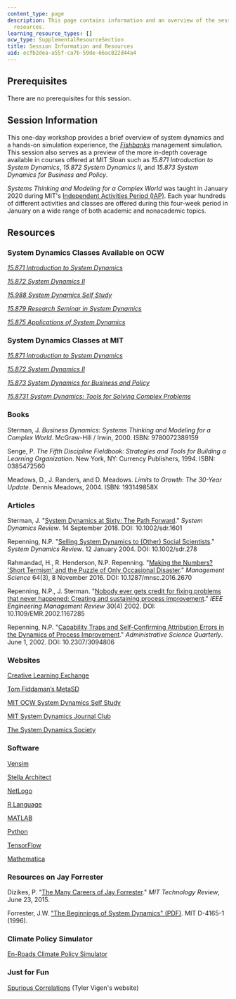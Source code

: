 ```yaml
---
content_type: page
description: This page contains information and an overview of the session and additional
  resources.
learning_resource_types: []
ocw_type: SupplementalResourceSection
title: Session Information and Resources
uid: ecfb2dea-a55f-ca7b-59de-66ac822d44a4
---
```


Prerequisites
-------------

There are no prerequisites for this session.

Session Information
-------------------

This one-day workshop provides a brief overview of system dynamics and a hands-on simulation experience, the [_Fishbanks_](https://mitsloan.mit.edu/teaching-resources-library/fishbanks-a-renewable-resource-management-simulation) management simulation. This session also serves as a preview of the more in-depth coverage available in courses offered at MIT Sloan such as _15.871 Introduction to System Dynamics_, _15.872 System Dynamics II_, and _15.873 System Dynamics for Business and Policy_.

_Systems Thinking and Modeling for a Complex World_ was taught in January 2020 during MIT's [Independent Activities Period (IAP)](https://elo.mit.edu/iap/). Each year hundreds of different activities and classes are offered during this four-week period in January on a wide range of both academic and nonacademic topics.

Resources
---------

### System Dynamics Classes Available on OCW

[_15.871 Introduction to System Dynamics_](/courses/15-871-introduction-to-system-dynamics-fall-2013)

[_15.872 System Dynamics II_](/courses/15-872-system-dynamics-ii-fall-2013)

[_15.988 System Dynamics Self Study_](/courses/15-988-system-dynamics-self-study-fall-1998-spring-1999)

[_15.879 Research Seminar in System Dynamics_  
](/courses/15-879-research-seminar-in-system-dynamics-spring-2014)

[_15.875 Applications of System Dynamics_](/courses/15-875-applications-of-system-dynamics-spring-2004)

### System Dynamics Classes at MIT

[_15.871 Introduction to System Dynamics_](http://catalog.mit.edu/search/?search=15.871)

[_15.872 System Dynamics II_](http://catalog.mit.edu/search/?search=15.872)

[_15.873 System Dynamics for Business and Policy_](http://catalog.mit.edu/search/?search=15.873)

[_15.8731 System Dynamics: Tools for Solving Complex Problems_](http://catalog.mit.edu/search/?search=15.8731)

### Books

Sterman, J. _Business Dynamics: Systems Thinking and Modeling for a Complex World_. McGraw-Hill / Irwin, 2000. ISBN: 9780072389159

Senge, P. _The Fifth Discipline Fieldbook: Strategies and Tools for Building a Learning Organization_. New York, NY: Currency Publishers, 1994. ISBN: 0385472560

Meadows, D., J. Randers, and D. Meadows. _Limits to Growth: The 30-Year Update_. Dennis Meadows, 2004. ISBN: 193149858X

### Articles

Sterman, J. "[System Dynamics at Sixty: The Path Forward](https://doi.org/10.1002/sdr.1601)." _System Dynamics Review_. 14 September 2018. DOI: 10.1002/sdr.1601

Repenning, N.P. "[Selling System Dynamics to (Other) Social Scientists](https://doi.org/10.1002/sdr.278)." _System Dynamics Review_. 12 January 2004. DOI: 10.1002/sdr.278

Rahmandad, H., R. Henderson, N.P. Repenning. "[Making the Numbers? 'Short Termism' and the Puzzle of Only Occasional Disaster](https://doi.org/10.1287/mnsc.2016.2670)." _Management Science_ 64(3), 8 November 2016. DOI: 10.1287/mnsc.2016.2670

Repenning, N.P., J. Sterman. "[Nobody ever gets credit for fixing problems that never happened: Creating and sustaining process improvement](https://doi.org/10.1109/EMR.2002.1167285)." _IEEE Engineering Management Review_ 30(4) 2002. DOI: 10.1109/EMR.2002.1167285

Repenning, N.P. "[Capability Traps and Self-Confirming Attribution Errors in the Dynamics of Process Improvement](https://doi.org/10.2307/3094806)." _Administrative Science Quarterly_. June 1, 2002. DOI: 10.2307/3094806

### Websites

[Creative Learning Exchange](http://www.clexchange.org/)

[Tom Fiddaman’s MetaSD](https://metasd.com/model-library/)

[MIT OCW System Dynamics Self Study](/courses/15-988-system-dynamics-self-study-fall-1998-spring-1999)

[MIT System Dynamics Journal Club](http://sdjournalclub.mit.edu/)

[The System Dynamics Society](https://www.systemdynamics.org/what-is-sd)

### Software

[Vensim](https://vensim.com/)

[Stella Architect](https://www.iseesystems.com/store/products/stella-architect.aspx)

[NetLogo](https://ccl.northwestern.edu/netlogo/)

[R Language](https://www.r-project.org/)

[MATLAB](https://www.mathworks.com/products/matlab.html)

[Python](https://www.python.org/)

[TensorFlow](https://www.tensorflow.org/)

[Mathematica](https://www.wolfram.com/mathematica/)

### Resources on Jay Forrester

Dizikes, P. "[The Many Careers of Jay Forrester](https://www.technologyreview.com/2015/06/23/167538/the-many-careers-of-jay-forrester/)." _MIT Technology Review_, June 23, 2015.

Forrester, J.W. ["The Beginnings of System Dynamics" (PDF)](http://web.mit.edu/sysdyn/sd-intro/D-4165-1.pdf). MIT D-4165-1 (1996).

### Climate Policy Simulator

[En-Roads Climate Policy Simulator](https://en-roads.climateinteractive.org/scenario.html?v=2.7.6)

### Just for Fun

[Spurious Correlations](https://www.tylervigen.com/spurious-correlations) (Tyler Vigen's website)